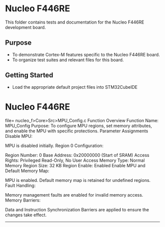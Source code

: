 # Nucleo F446RE

This folder contains tests and documentation for the Nucleo F446RE development board.

## Purpose
- To demonstrate Cortex-M features specific to the Nucleo F446RE board.
- To organize test suites and relevant files for this board.

## Getting Started
- Load the appropriate default project files into STM32CubeIDE
# Nucleo F446RE
file= nucleo_f>Core>Src>MPU_Config.c
Function Overview
Function Name: MPU_Config
Purpose: To configure MPU regions, set memory attributes, and enable the MPU with specific protections.
Parameter Assignments
Disable MPU:

MPU is disabled initially.
Region 0 Configuration:

Region Number: 0
Base Address: 0x20000000 (Start of SRAM)
Access Rights: Privileged Read-Only, No User Access
Memory Type: Normal Memory
Region Size: 32 KB
Region Enable: Enabled
Enable MPU and Default Memory Map:

MPU is enabled.
Default memory map is retained for undefined regions.
Fault Handling:

Memory management faults are enabled for invalid memory access.
Memory Barriers:

Data and Instruction Synchronization Barriers are applied to ensure the changes take effect.
*******************************************************************************************************************************************************************************************************************************************************************************
